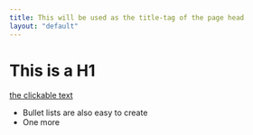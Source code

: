```yaml
---
title: This will be used as the title-tag of the page head
layout: "default"
---
```

# This is a H1

[the clickable text](http://github.com/)

* Bullet lists are also easy to create
* One more

